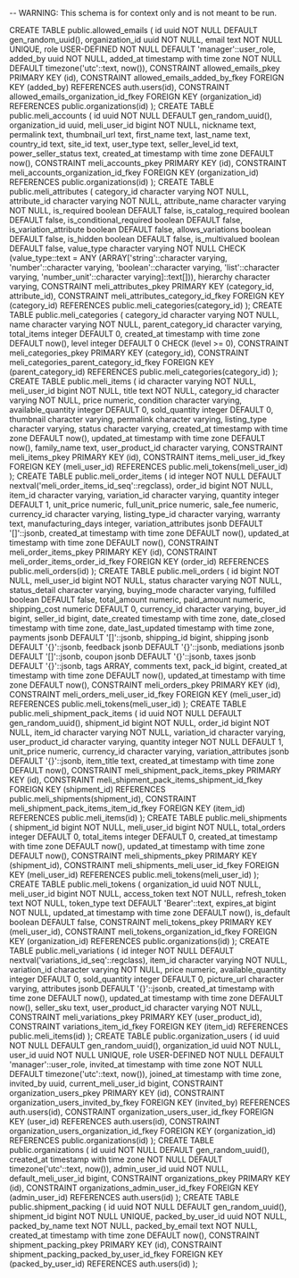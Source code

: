 -- WARNING: This schema is for context only and is not meant to be run.

CREATE TABLE public.allowed_emails (
  id uuid NOT NULL DEFAULT gen_random_uuid(),
  organization_id uuid NOT NULL,
  email text NOT NULL UNIQUE,
  role USER-DEFINED NOT NULL DEFAULT 'manager'::user_role,
  added_by uuid NOT NULL,
  added_at timestamp with time zone NOT NULL DEFAULT timezone('utc'::text, now()),
  CONSTRAINT allowed_emails_pkey PRIMARY KEY (id),
  CONSTRAINT allowed_emails_added_by_fkey FOREIGN KEY (added_by) REFERENCES auth.users(id),
  CONSTRAINT allowed_emails_organization_id_fkey FOREIGN KEY (organization_id) REFERENCES public.organizations(id)
);
CREATE TABLE public.meli_accounts (
  id uuid NOT NULL DEFAULT gen_random_uuid(),
  organization_id uuid,
  meli_user_id bigint NOT NULL,
  nickname text,
  permalink text,
  thumbnail_url text,
  first_name text,
  last_name text,
  country_id text,
  site_id text,
  user_type text,
  seller_level_id text,
  power_seller_status text,
  created_at timestamp with time zone DEFAULT now(),
  CONSTRAINT meli_accounts_pkey PRIMARY KEY (id),
  CONSTRAINT meli_accounts_organization_id_fkey FOREIGN KEY (organization_id) REFERENCES public.organizations(id)
);
CREATE TABLE public.meli_attributes (
  category_id character varying NOT NULL,
  attribute_id character varying NOT NULL,
  attribute_name character varying NOT NULL,
  is_required boolean DEFAULT false,
  is_catalog_required boolean DEFAULT false,
  is_conditional_required boolean DEFAULT false,
  is_variation_attribute boolean DEFAULT false,
  allows_variations boolean DEFAULT false,
  is_hidden boolean DEFAULT false,
  is_multivalued boolean DEFAULT false,
  value_type character varying NOT NULL CHECK (value_type::text = ANY (ARRAY['string'::character varying, 'number'::character varying, 'boolean'::character varying, 'list'::character varying, 'number_unit'::character varying]::text[])),
  hierarchy character varying,
  CONSTRAINT meli_attributes_pkey PRIMARY KEY (category_id, attribute_id),
  CONSTRAINT meli_attributes_category_id_fkey FOREIGN KEY (category_id) REFERENCES public.meli_categories(category_id)
);
CREATE TABLE public.meli_categories (
  category_id character varying NOT NULL,
  name character varying NOT NULL,
  parent_category_id character varying,
  total_items integer DEFAULT 0,
  created_at timestamp with time zone DEFAULT now(),
  level integer DEFAULT 0 CHECK (level >= 0),
  CONSTRAINT meli_categories_pkey PRIMARY KEY (category_id),
  CONSTRAINT meli_categories_parent_category_id_fkey FOREIGN KEY (parent_category_id) REFERENCES public.meli_categories(category_id)
);
CREATE TABLE public.meli_items (
  id character varying NOT NULL,
  meli_user_id bigint NOT NULL,
  title text NOT NULL,
  category_id character varying NOT NULL,
  price numeric,
  condition character varying,
  available_quantity integer DEFAULT 0,
  sold_quantity integer DEFAULT 0,
  thumbnail character varying,
  permalink character varying,
  listing_type character varying,
  status character varying,
  created_at timestamp with time zone DEFAULT now(),
  updated_at timestamp with time zone DEFAULT now(),
  family_name text,
  user_product_id character varying,
  CONSTRAINT meli_items_pkey PRIMARY KEY (id),
  CONSTRAINT items_meli_user_id_fkey FOREIGN KEY (meli_user_id) REFERENCES public.meli_tokens(meli_user_id)
);
CREATE TABLE public.meli_order_items (
  id integer NOT NULL DEFAULT nextval('meli_order_items_id_seq'::regclass),
  order_id bigint NOT NULL,
  item_id character varying,
  variation_id character varying,
  quantity integer DEFAULT 1,
  unit_price numeric,
  full_unit_price numeric,
  sale_fee numeric,
  currency_id character varying,
  listing_type_id character varying,
  warranty text,
  manufacturing_days integer,
  variation_attributes jsonb DEFAULT '[]'::jsonb,
  created_at timestamp with time zone DEFAULT now(),
  updated_at timestamp with time zone DEFAULT now(),
  CONSTRAINT meli_order_items_pkey PRIMARY KEY (id),
  CONSTRAINT meli_order_items_order_id_fkey FOREIGN KEY (order_id) REFERENCES public.meli_orders(id)
);
CREATE TABLE public.meli_orders (
  id bigint NOT NULL,
  meli_user_id bigint NOT NULL,
  status character varying NOT NULL,
  status_detail character varying,
  buying_mode character varying,
  fulfilled boolean DEFAULT false,
  total_amount numeric,
  paid_amount numeric,
  shipping_cost numeric DEFAULT 0,
  currency_id character varying,
  buyer_id bigint,
  seller_id bigint,
  date_created timestamp with time zone,
  date_closed timestamp with time zone,
  date_last_updated timestamp with time zone,
  payments jsonb DEFAULT '[]'::jsonb,
  shipping_id bigint,
  shipping jsonb DEFAULT '{}'::jsonb,
  feedback jsonb DEFAULT '{}'::jsonb,
  mediations jsonb DEFAULT '[]'::jsonb,
  coupon jsonb DEFAULT '{}'::jsonb,
  taxes jsonb DEFAULT '{}'::jsonb,
  tags ARRAY,
  comments text,
  pack_id bigint,
  created_at timestamp with time zone DEFAULT now(),
  updated_at timestamp with time zone DEFAULT now(),
  CONSTRAINT meli_orders_pkey PRIMARY KEY (id),
  CONSTRAINT meli_orders_meli_user_id_fkey FOREIGN KEY (meli_user_id) REFERENCES public.meli_tokens(meli_user_id)
);
CREATE TABLE public.meli_shipment_pack_items (
  id uuid NOT NULL DEFAULT gen_random_uuid(),
  shipment_id bigint NOT NULL,
  order_id bigint NOT NULL,
  item_id character varying NOT NULL,
  variation_id character varying,
  user_product_id character varying,
  quantity integer NOT NULL DEFAULT 1,
  unit_price numeric,
  currency_id character varying,
  variation_attributes jsonb DEFAULT '{}'::jsonb,
  item_title text,
  created_at timestamp with time zone DEFAULT now(),
  CONSTRAINT meli_shipment_pack_items_pkey PRIMARY KEY (id),
  CONSTRAINT meli_shipment_pack_items_shipment_id_fkey FOREIGN KEY (shipment_id) REFERENCES public.meli_shipments(shipment_id),
  CONSTRAINT meli_shipment_pack_items_item_id_fkey FOREIGN KEY (item_id) REFERENCES public.meli_items(id)
);
CREATE TABLE public.meli_shipments (
  shipment_id bigint NOT NULL,
  meli_user_id bigint NOT NULL,
  total_orders integer DEFAULT 0,
  total_items integer DEFAULT 0,
  created_at timestamp with time zone DEFAULT now(),
  updated_at timestamp with time zone DEFAULT now(),
  CONSTRAINT meli_shipments_pkey PRIMARY KEY (shipment_id),
  CONSTRAINT meli_shipments_meli_user_id_fkey FOREIGN KEY (meli_user_id) REFERENCES public.meli_tokens(meli_user_id)
);
CREATE TABLE public.meli_tokens (
  organization_id uuid NOT NULL,
  meli_user_id bigint NOT NULL,
  access_token text NOT NULL,
  refresh_token text NOT NULL,
  token_type text DEFAULT 'Bearer'::text,
  expires_at bigint NOT NULL,
  updated_at timestamp with time zone DEFAULT now(),
  is_default boolean DEFAULT false,
  CONSTRAINT meli_tokens_pkey PRIMARY KEY (meli_user_id),
  CONSTRAINT meli_tokens_organization_id_fkey FOREIGN KEY (organization_id) REFERENCES public.organizations(id)
);
CREATE TABLE public.meli_variations (
  id integer NOT NULL DEFAULT nextval('variations_id_seq'::regclass),
  item_id character varying NOT NULL,
  variation_id character varying NOT NULL,
  price numeric,
  available_quantity integer DEFAULT 0,
  sold_quantity integer DEFAULT 0,
  picture_url character varying,
  attributes jsonb DEFAULT '{}'::jsonb,
  created_at timestamp with time zone DEFAULT now(),
  updated_at timestamp with time zone DEFAULT now(),
  seller_sku text,
  user_product_id character varying NOT NULL,
  CONSTRAINT meli_variations_pkey PRIMARY KEY (user_product_id),
  CONSTRAINT variations_item_id_fkey FOREIGN KEY (item_id) REFERENCES public.meli_items(id)
);
CREATE TABLE public.organization_users (
  id uuid NOT NULL DEFAULT gen_random_uuid(),
  organization_id uuid NOT NULL,
  user_id uuid NOT NULL UNIQUE,
  role USER-DEFINED NOT NULL DEFAULT 'manager'::user_role,
  invited_at timestamp with time zone NOT NULL DEFAULT timezone('utc'::text, now()),
  joined_at timestamp with time zone,
  invited_by uuid,
  current_meli_user_id bigint,
  CONSTRAINT organization_users_pkey PRIMARY KEY (id),
  CONSTRAINT organization_users_invited_by_fkey FOREIGN KEY (invited_by) REFERENCES auth.users(id),
  CONSTRAINT organization_users_user_id_fkey FOREIGN KEY (user_id) REFERENCES auth.users(id),
  CONSTRAINT organization_users_organization_id_fkey FOREIGN KEY (organization_id) REFERENCES public.organizations(id)
);
CREATE TABLE public.organizations (
  id uuid NOT NULL DEFAULT gen_random_uuid(),
  created_at timestamp with time zone NOT NULL DEFAULT timezone('utc'::text, now()),
  admin_user_id uuid NOT NULL,
  default_meli_user_id bigint,
  CONSTRAINT organizations_pkey PRIMARY KEY (id),
  CONSTRAINT organizations_admin_user_id_fkey FOREIGN KEY (admin_user_id) REFERENCES auth.users(id)
);
CREATE TABLE public.shipment_packing (
  id uuid NOT NULL DEFAULT gen_random_uuid(),
  shipment_id bigint NOT NULL UNIQUE,
  packed_by_user_id uuid NOT NULL,
  packed_by_name text NOT NULL,
  packed_by_email text NOT NULL,
  created_at timestamp with time zone DEFAULT now(),
  CONSTRAINT shipment_packing_pkey PRIMARY KEY (id),
  CONSTRAINT shipment_packing_packed_by_user_id_fkey FOREIGN KEY (packed_by_user_id) REFERENCES auth.users(id)
);